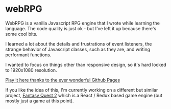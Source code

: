 # webRPG
WebRPG is a vanilla Javascript RPG engine that I wrote while learning the language. The code quality is just ok - but I've left it up because there's some cool bits.

I learned a lot about the details and frustrations of event listeners, the strange behavior of Javascript classes, such as they are, and writing performant functions.

I wanted to focus on things other than responsive design, so it's hard locked to 1920x1080 resolution.

[Play it here thanks to the ever wonderful Github Pages](https://wjkmartin.github.io/webRPG/game.html)

If you like the idea of this, I'm currently working on a different but similar project, [Fantasy Quest 2](https://github.com/wjkmartin/fantasy-quest-2) which is a React / Redux based game engine (but mostly just a game at this point). 






